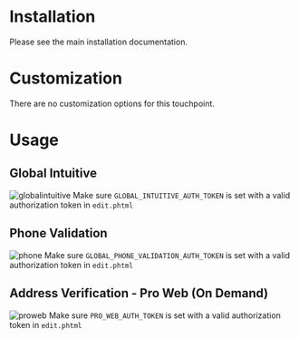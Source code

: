 # Installation
Please see the main installation documentation.

# Customization
There are no customization options for this touchpoint.

# Usage
## Global Intuitive
![globalintuitive](https://user-images.githubusercontent.com/5572859/101817682-bb11cc80-3af0-11eb-8947-684363f9af9a.gif)
Make sure `GLOBAL_INTUITIVE_AUTH_TOKEN` is set with a valid authorization token in `edit.phtml`

## Phone Validation
![phone](https://user-images.githubusercontent.com/5572859/101817684-bbaa6300-3af0-11eb-9437-1a08808417fb.gif)
Make sure `GLOBAL_PHONE_VALIDATION_AUTH_TOKEN` is set with a valid authorization token in
`edit.phtml`

## Address Verification - Pro Web (On Demand)
![proweb](https://user-images.githubusercontent.com/5572859/101817686-bbaa6300-3af0-11eb-9e50-293b25c31f0f.gif)
Make sure `PRO_WEB_AUTH_TOKEN` is set with a valid authorization token in `edit.phtml`
